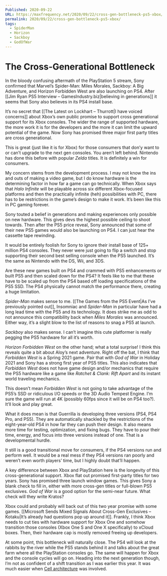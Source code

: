 ```yaml
---
Published: 2020-09-22
URL: https://maxfrequency.net/2020/09/22/cross-gen-bottleneck-ps5-xbox/
permalink: 2020/09/22/cross-gen-bottleneck-ps5-xbox/
tags:
  - SpiderMan
  - Horizon
  - Sackboy
  - GodOfWar
---
```

# The Cross-Generational Bottleneck

In the bloody confusing aftermath of the PlayStation 5 stream, Sony confirmed that Marvel’s Spider-Man: Miles Morales, Sackboy: A Big Adventure, and Horizon Forbidden West are also launching on PS4. After [[Jim Ryan PS5 Interview – GamesIndustry.biz|believing in generations]] it seems that Sony also believes in its PS4 install base.

It’s no secret that [[The Latest on Lockhart – Thurrott|I have voiced concerns]] about Xbox’s own public promise to support cross generational support for its Xbox consoles. The wider the range of supported hardware, the more work it is for the developers and the more it can limit the upward potential of the game. Now Sony has promised three major first party titles are cross generational.

This is great (just like it is for Xbox) for those consumers that don’y want to or can’t upgrade to the next gen consoles. You aren’t left behind. Nintendo has done this before with popular *Zelda* titles. It is definitely a win for consumers.

My concern stems from the development process. I may not know the ins and outs of making a video game, but I do know hardware is the determining factor in how far a game can go technically. When Xbox says that *Halo Infinite* will be playable across six different Xbox-focused platforms and then the practically infinite (heh) possibilities with PC, there has to be restrictions in the game’s design to make it work. It’s been like this in PC gaming forever.

Sony touted a belief in generations and making experiences only possible on new hardware. This gives devs the highest possible ceiling to shoot towards. Then after the PS5 price reveal, Sony announced that some of their new PS5 games would also be launching on PS4. I can just hear the cassette tape rewinding.

It would be entirely foolish for Sony to ignore their install base of 125+ million PS4 consoles. They never were just going to flip a switch and stop supporting their second best selling console when the PS5 launched. It’s the same as Nintendo with the DS, Wii, and 3DS.

Are these new games built on PS4 and crammed with PS5 enhancements or built PS5 and then scaled down for the PS4? It feels like to me that these have to be scaled up from the PS4 based off loading specifications of the PS5 SSD. The PS4 physically cannot match the performance there, creating a huge limitation.

*Spider-Man* makes sense to me. [[The Games from the PS5 Event|As I’ve previously pointed out]], Insomniac and *Spider-Man* in particular have had a long lead time with the PS5 and its technology. It does strike me as odd to not announce this compatibility back when *Miles Morales* was announced. Either way, it’s a slight blow to the list of reasons to snag a PS5 at launch.

*Sackboy* also makes sense. I can’t imagine this cute platformer is really pegging the PS5 hardware for all it’s worth.

*Horizon Forbidden West* on the other hand; what a total surprise! I think this reveals quite a bit about Aloy’s next adventure. Right off the bat, I think that *Forbidden West* is a Spring 2021 game. Pair that with *God of War* in Holiday 2021 and Sony has a strong first year of PS5 titles. This also indicates that *Forbidden West* does not have game design and/or mechanics that require the PS5 hardware like a game like *Ratchet & Clank: Rift Apart* and its instant world traveling mechanics.

This doesn’t mean *Forbidden West* is not going to take advantage of the PS5’s SSD or ridiculous I/O speeds or the 3D Audio Tempest Engine. I’m sure the game will run at 4K (possibly 60fps since it will be on PS4 too?). It’ll look and play great.

What it does mean is that Guerrilla is developing three versions (PS4, PS4 Pro, and PS5). They are automatically shackled by the restrictions of the eight-year-old PS4 in how far they can push their design. It also means more time for testing, optimization, and fixing bugs. They have to pour their time, energy, and focus into three versions instead of one. That is a developmental hurdle.

It still is a good transitional move for consumers, if the PS4 versions run and perform well. It would be a real mess if they PS4 versions ran poorly and weren’t even worth players’ time, but I highly doubt that’ll happen.

A key difference between Xbox and PlayStation here is the longevity of this cross-generational support. Xbox flat out promised first-party titles for two years. Sony has promised three launch window games. This gives Sony a blank check to fill in, either with more cross-gen titles or full-blown PS5 exclusives. *God of War* is a good option for the semi-near future. What check will they write Kratos?

Xbox could and probably will back out of this two year promise with some games. [[Microsoft Sends Mixed Signals About Cross-Gen Exclusives – Kotaku|It’s already had questions pop up around it]]. Frankly, I think Xbox needs to cut ties with hardware support for Xbox One and somehow transition those consoles (Xbox One S and One X specifically) to xCloud boxes. Then, their hardware cap is mostly removed freeing up developers.

At some point, this bottleneck will naturally close. The PS4 will look at the rabbits by the river while the PS5 stands behind it and talks about the great farm where all the PlayStation consoles go. The same will happen for Xbox and the console cycles will go on. Heading into the next generation though, I’m not as confident of a shift transition as I was earlier this year. It was much easier when [Cell architecture](https://youtu.be/JOJ1_6826EM) was involved.